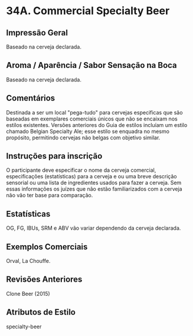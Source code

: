 # 34A. Commercial Specialty Beer

## Impressão Geral

Baseado na cerveja declarada.

## Aroma / Aparência / Sabor Sensação na Boca

Baseado na cerveja declarada.

## Comentários

Destinada a ser um local "pega-tudo" para cervejas especificas que são baseadas em exemplares comerciais únicos que não se encaixam nos estilos existentes. Versões anteriores do Guia de estilos incluíam um estilo chamado Belgian Specialty Ale; esse estilo se enquadra no mesmo propósito, permitindo cervejas não belgas com objetivo similar.

## Instruções para inscrição

O participante deve especificar o nome da cerveja comercial, especificações (estatísticas) para a cerveja e ou uma breve descrição sensorial ou uma lista de ingredientes usados para fazer a cerveja. Sem essas informações os juízes que não estão familiarizados com a cerveja não vão ter base para comparação.

## Estatísticas

OG, FG, IBUs, SRM e ABV vão variar dependendo da cerveja declarada.

## Exemplos Comerciais

Orval, La Chouffe.

## Revisões Anteriores

Clone Beer (2015)

## Atributos de Estilo

specialty-beer